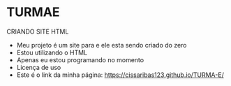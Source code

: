 # TURMAE
CRIANDO SITE HTML
- Meu projeto é um site para e ele esta sendo criado do zero
- Estou utilizando o HTML
- Apenas eu estou programando no momento
- Licença de uso
- Este é o link da minha página:
  https://cissaribas123.github.io/TURMA-E/
